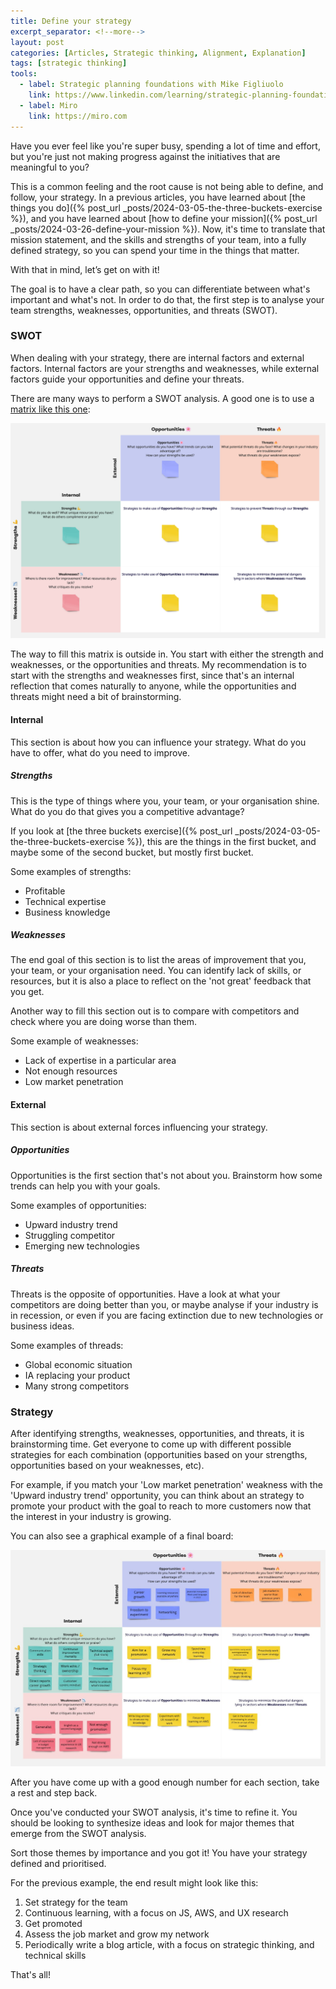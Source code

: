 ```yaml
---
title: Define your strategy
excerpt_separator: <!--more-->
layout: post
categories: [Articles, Strategic thinking, Alignment, Explanation]
tags: [strategic thinking]
tools:
  - label: Strategic planning foundations with Mike Figliuolo
    link: https://www.linkedin.com/learning/strategic-planning-foundations/strategic-planning
  - label: Miro
    link: https://miro.com
---
```


Have you ever feel like you're super busy, spending a lot of time and effort, but you're just not making progress against the initiatives that are meaningful to you?

This is a common feeling and the root cause is not being able to define, and follow, your strategy. In a previous articles, you have learned about [the things you do]({% post_url _posts/2024-03-05-the-three-buckets-exercise %}), and you have learned about [how to define your mission]({% post_url _posts/2024-03-26-define-your-mission %}). Now, it's time to translate that mission statement, and the skills and strengths of your team, into a fully defined strategy, so you can spend your time in the things that matter.

With that in mind, let’s get on with it!

<!--more-->

The goal is to have a clear path, so you can differentiate between what's important and what's not. In order to do that, the first step is to analyse your team strengths, weaknesses, opportunities, and threats (SWOT).

### SWOT

When dealing with your strategy, there are internal factors and external factors. Internal factors are your strengths and weaknesses, while external factors guide your opportunities and define your threats.

There are many ways to perform a SWOT analysis. A good one is to use a [matrix like this one](https://miro.com/app/dashboard/?tpTemplate=75cf4ff0-320b-48aa-a6e7-25ef4357ae59&isCustom=false&share_link_id=182482046015):

![SWOT analysis, blank matrix](/assets/swot/blank-matrix.jpg)

The way to fill this matrix is outside in. You start with either the strength and weaknesses, or the opportunities and threats. My recommendation is to start with the strengths and weaknesses first, since that's an internal reflection that comes naturally to anyone, while the opportunities and threats might need a bit of brainstorming.

#### Internal

This section is about how you can influence your strategy. What do you have to offer, what do you need to improve.

##### Strengths

This is the type of things where you, your team, or your organisation shine. What do you do that gives you a competitive advantage?

If you look at [the three buckets exercise]({% post_url _posts/2024-03-05-the-three-buckets-exercise %}), this are the things in the first bucket, and maybe some of the second bucket, but mostly first bucket.


Some examples of strengths:

- Profitable
- Technical expertise
- Business knowledge

##### Weaknesses

The end goal of this section is to list the areas of improvement that you, your team, or your organisation need. You can identify lack of skills, or resources, but it is also a place to reflect on the 'not great' feedback that you get.

Another way to fill this section out is to compare with competitors and check where you are doing worse than them.

Some example of weaknesses:

- Lack of expertise in a particular area
- Not enough resources
- Low market penetration

#### External

This section is about external forces influencing your strategy.

##### Opportunities

Opportunities is the first section that's not about you. Brainstorm how some trends can help you with your goals.

Some examples of opportunities:

- Upward industry trend
- Struggling competitor
- Emerging new technologies

##### Threats

Threats is the opposite of opportunities. Have a look at what your competitors are doing better than you, or maybe analyse if your industry is in recession, or even if you are facing extinction due to new technologies or business ideas.

Some examples of threads:

- Global economic situation
- IA replacing your product
- Many strong competitors

### Strategy

After identifying strengths, weaknesses, opportunities, and threats, it is brainstorming time. Get everyone to come up with different possible strategies for each combination (opportunities based on your strengths, opportunities based on your weaknesses, etc).

For example, if you match your 'Low market penetration' weakness with the 'Upward industry trend' opportunity, you can think about an strategy to promote your product with the goal to reach to more customers now that the interest in your industry is growing.

You can also see a graphical example of a final board:

![SWOT analysis, filled matrix](/assets/swot/filled-matrix.jpg)

After you have come up with a good enough number for each section, take a rest and step back.

Once you've conducted your SWOT analysis, it's time to refine it. You should be looking to synthesize ideas and look for major themes that emerge from the SWOT analysis.

Sort those themes by importance and you got it! You have your strategy defined and prioritised.

For the previous example, the end result might look like this:

1. Set strategy for the team
1. Continuous learning, with a focus on JS, AWS, and UX research
1. Get promoted
1. Assess the job market and grow my network
1. Periodically write a blog article, with a focus on strategic thinking, and technical skills

That's all!
